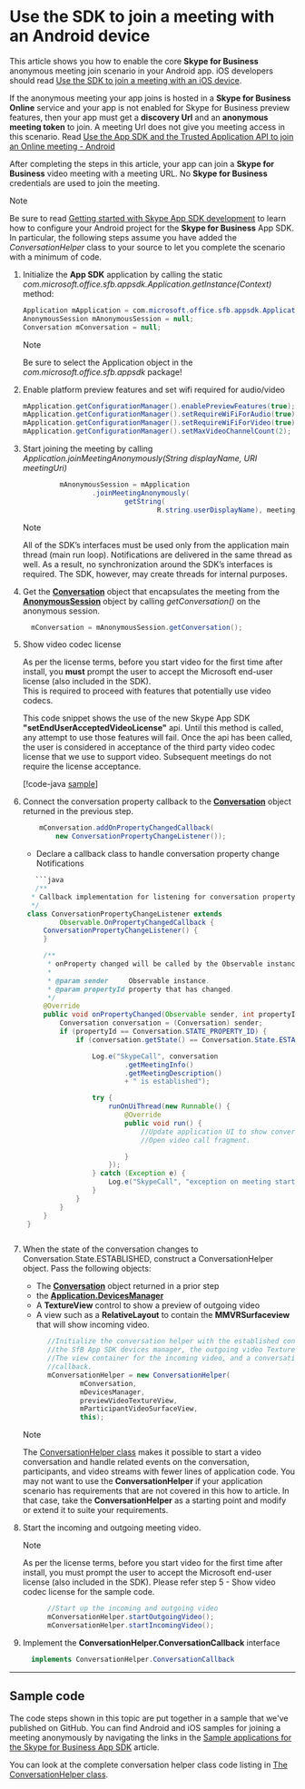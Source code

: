 # Use the SDK to join a meeting with an Android device

This article shows you how to enable the core  **Skype for Business** anonymous meeting join scenario in your Android app. iOS developers should read
[Use the SDK to join a meeting with an iOS device](HowToJoinMeeting_iOS.md).

If the anonymous meeting your app joins is hosted in a **Skype for Business Online** service and
your app is not enabled for Skype for Business preview features, then your app must get a **discovery Url** and an **anonymous meeting token** to join. A meeting Url does not give you
meeting access in this scenario. Read [Use the App SDK and the Trusted Application API to join an Online meeting - Android](HowToJoinOnlineMeeting_Android.md)

After completing the steps in this article, your app can join a **Skype for Business** video meeting with a
meeting URL. No **Skype for Business** credentials are used to join the meeting.

>[!NOTE]
Be sure to read [Getting started with Skype App SDK development](GettingStarted.md) to learn how to configure your Android project for the **Skype for Business** App SDK.  In particular, the following steps assume you have added the _ConversationHelper_ class to your source to let you complete the scenario with a minimum of code.

1. Initialize the **App SDK** application by calling the static _com.microsoft.office.sfb.appsdk.Application.getInstance(Context)_ method:

   ```java
   Application mApplication = com.microsoft.office.sfb.appsdk.Application.getInstance(this.getBaseContext());
   AnonymousSession mAnonymousSession = null;
   Conversation mConversation = null;
   ```

   > [!NOTE]
   > Be sure to select the Application object in the _com.microsoft.office.sfb.appsdk_ package!

1. Enable platform preview features and set wifi required for audio/video

   ```java
   mApplication.getConfigurationManager().enablePreviewFeatures(true);
   mApplication.getConfigurationManager().setRequireWiFiForAudio(true);
   mApplication.getConfigurationManager().setRequireWiFiForVideo(true);
   mApplication.getConfigurationManager().setMaxVideoChannelCount(2);
   
   ```

1. Start joining the meeting by calling _Application.joinMeetingAnonymously(String displayName, URI meetingUri)_

   ```java
            mAnonymousSession = mApplication
                    .joinMeetingAnonymously(
                            getString(
                                    R.string.userDisplayName), meetingURI);
   
   ```
  
   > [!NOTE]
   > All of the SDK’s interfaces must be used only from the application main thread (main run loop). Notifications are delivered in the same thread as well. As a result, no synchronization around the SDK’s interfaces is required. The SDK, however, may create threads for internal purposes.

1. Get the [**Conversation**](https://ucwa.skype.com/reference/appSDK/Android/com/microsoft/office/sfb/appsdk/Conversation.html) object that encapsulates the meeting from the [**AnonymousSession**](https://ucwa.skype.com/reference/appSDK/Android/com/microsoft/office/sfb/appsdk/AnonymousSession.html) object by calling _getConversation()_ on the anonymous session.  

   ```java
     mConversation = mAnonymousSession.getConversation();
   ```  

1. Show video codec license

    As per the license terms, before you start video for the first time after install, you **must** prompt the user to accept the Microsoft end-user license (also included in the SDK).  
    This is required to proceed with features that potentially use video codecs.

    This code snippet shows the use of the new Skype App SDK **"setEndUserAcceptedVideoLicense"** api.
    Until this method is called, any attempt to use those features will fail.
    Once the api has been called, the user is considered in acceptance of the third party video codec license that we use to support video.  Subsequent meetings do not require the license acceptance.  

    [!code-java [sample](VideoLicense_Android.md)]  
1. Connect the conversation property callback to the [**Conversation**](https://ucwa.skype.com/reference/appSDK/Android/com/microsoft/office/sfb/appsdk/Conversation.html) object returned in the previous step.

   ```java
       mConversation.addOnPropertyChangedCallback(
           new ConversationPropertyChangeListener()); 
   ```

   - Declare a callback class to handle conversation property change Notifications

   ```java
      ```java
      /**
     * Callback implementation for listening for conversation property changes.
     */
    class ConversationPropertyChangeListener extends
            Observable.OnPropertyChangedCallback {
        ConversationPropertyChangeListener() {
        }

        /**
         * onProperty changed will be called by the Observable instance on a property change.
         *
         * @param sender     Observable instance.
         * @param propertyId property that has changed.
         */
        @Override
        public void onPropertyChanged(Observable sender, int propertyId) {
            Conversation conversation = (Conversation) sender;
            if (propertyId == Conversation.STATE_PROPERTY_ID) {
                if (conversation.getState() == Conversation.State.ESTABLISHED) {

                    Log.e("SkypeCall", conversation
                            .getMeetingInfo()
                            .getMeetingDescription()
                            + " is established");

                    try {
                        runOnUiThread(new Runnable() {
                            @Override
                            public void run() {
                                //Update application UI to show conversation is established.
                                //Open video call fragment.

                            }
                        });
                    } catch (Exception e) {
                        Log.e("SkypeCall", "exception on meeting started");
                    }
                }
            }
        }
    }
   ```

   ```

1. When the state of the conversation changes to Conversation.State.ESTABLISHED, construct a ConversationHelper object. Pass the following objects:
   - The [**Conversation**](https://ucwa.skype.com/reference/appSDK/Android/com/microsoft/office/sfb/appsdk/Conversation.html) object returned in a prior step
   - the [**Application.DevicesManager**](https://ucwa.skype.com/reference/appSDK/Android/com/microsoft/office/sfb/appsdk/DevicesManager.html)
   - A **TextureView** control to show a preview of outgoing video
   - A view such as a **RelativeLayout** to contain the **MMVRSurfaceview** that will show incoming video.

   ```java
         //Initialize the conversation helper with the established conversation,
         //the SfB App SDK devices manager, the outgoing video TextureView,
         //The view container for the incoming video, and a conversation helper
         //callback.
         mConversationHelper = new ConversationHelper(
                 mConversation,
                 mDevicesManager,
                 previewVideoTextureView,
                 mParticipantVideoSurfaceView,
                 this);
   ```

   > [!NOTE]
   > The [ConversationHelper class](ConversationHelperCodeList.md) makes it possible to start a video conversation and
   handle related events on the conversation, participants, and video streams with fewer lines of application code. You may not want to use the **ConversationHelper** if your application scenario has requirements that are not covered in this how to article. In that case, take the **ConversationHelper** as a starting point and modify or extend it to suite your requirements.

1. Start the incoming and outgoing meeting video.

   > [!NOTE]
   > As per the license terms, before you start video for the first time after install, you must prompt the user to accept the Microsoft end-user license (also included in the SDK). Please refer step 5 - Show video codec license for the sample code.

   ```java
         //Start up the incoming and outgoing video
         mConversationHelper.startOutgoingVideo();
         mConversationHelper.startIncomingVideo();
   ```

1. Implement the **ConversationHelper.ConversationCallback** interface

   ```java
     implements ConversationHelper.ConversationCallback
   ```

---

## Sample code

The code steps shown in this topic are put together in a sample that we've published on GitHub. You can find Android and iOS samples for joining a meeting anonymously by navigating the links in the [Sample applications for the Skype for Business App SDK](./Samples.md) article.

You can look at the complete conversation helper class code listing in [The ConversationHelper class](./ConversationHelperCodeList.md).
